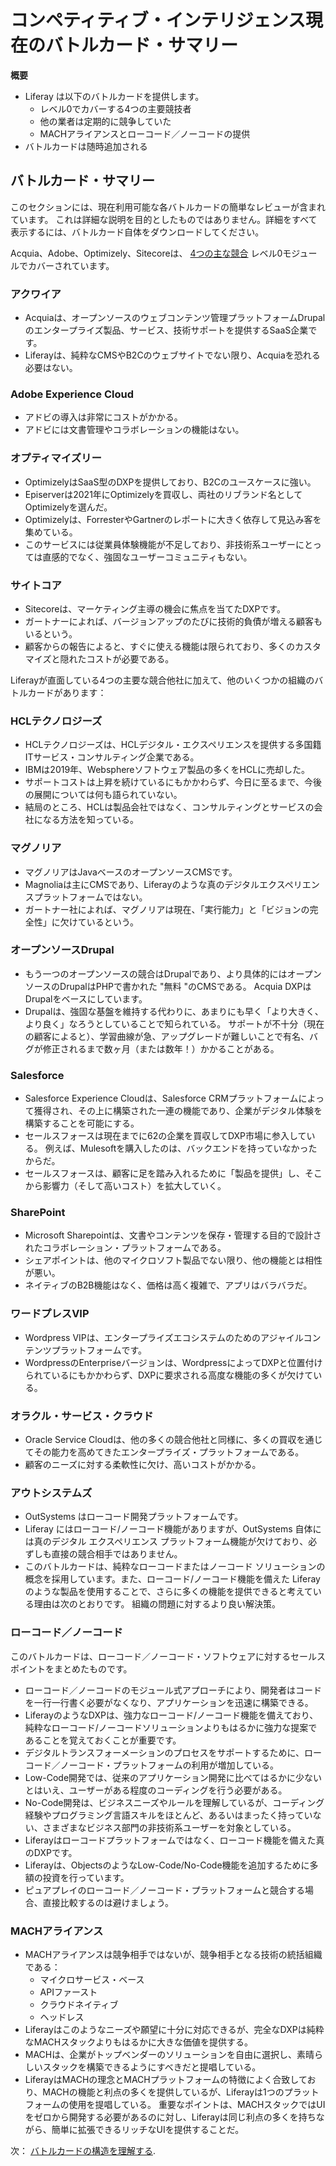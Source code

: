 # コンペティティブ・インテリジェンス現在のバトルカード・サマリー

**概要**

* Liferay は以下のバトルカードを提供します。
  * レベル0でカバーする4つの主要競技者
  * 他の業者は定期的に競争していた
  * MACHアライアンスとローコード／ノーコードの提供
* バトルカードは随時追加される

## バトルカード・サマリー

このセクションには、現在利用可能な各バトルカードの簡単なレビューが含まれています。 これは詳細な説明を目的としたものではありません。詳細をすべて表示するには、バトルカード自体をダウンロードしてください。

Acquia、Adobe、Optimizely、Sitecoreは、 [4つの主な競合](../../level-0/main-competitors-faced-by-liferay.md) レベル0モジュールでカバーされています。

### アクワイア

* Acquiaは、オープンソースのウェブコンテンツ管理プラットフォームDrupalのエンタープライズ製品、サービス、技術サポートを提供するSaaS企業です。
* Liferayは、純粋なCMSやB2Cのウェブサイトでない限り、Acquiaを恐れる必要はない。

### Adobe Experience Cloud

* アドビの導入は非常にコストがかかる。
* アドビには文書管理やコラボレーションの機能はない。

### オプティマイズリー

* OptimizelyはSaaS型のDXPを提供しており、B2Cのユースケースに強い。
* Episerverは2021年にOptimizelyを買収し、両社のリブランド名としてOptimizelyを選んだ。
* Optimizelyは、ForresterやGartnerのレポートに大きく依存して見込み客を集めている。
* このサービスには従業員体験機能が不足しており、非技術系ユーザーにとっては直感的でなく、強固なユーザーコミュニティもない。

### サイトコア

* Sitecoreは、マーケティング主導の機会に焦点を当てたDXPです。
* ガートナーによれば、バージョンアップのたびに技術的負債が増える顧客もいるという。
* 顧客からの報告によると、すぐに使える機能は限られており、多くのカスタマイズと隠れたコストが必要である。

Liferayが直面している4つの主要な競合他社に加えて、他のいくつかの組織のバトルカードがあります：

### HCLテクノロジーズ

* HCLテクノロジーズは、HCLデジタル・エクスペリエンスを提供する多国籍ITサービス・コンサルティング企業である。
* IBMは2019年、Websphereソフトウェア製品の多くをHCLに売却した。
* サポートコストは上昇を続けているにもかかわらず、今日に至るまで、今後の展開については何も語られていない。
* 結局のところ、HCLは製品会社ではなく、コンサルティングとサービスの会社になる方法を知っている。

### マグノリア

* マグノリアはJavaベースのオープンソースCMSです。
* Magnoliaは主にCMSであり、Liferayのような真のデジタルエクスペリエンスプラットフォームではない。
* ガートナー社によれば、マグノリアは現在、「実行能力」と「ビジョンの完全性」に欠けているという。

### オープンソースDrupal

* もう一つのオープンソースの競合はDrupalであり、より具体的にはオープンソースのDrupalはPHPで書かれた "無料 "のCMSである。 Acquia DXPはDrupalをベースにしています。
* Drupalは、強固な基盤を維持する代わりに、あまりにも早く「より大きく、より良く」なろうとしていることで知られている。 サポートが不十分（現在の顧客によると）、学習曲線が急、アップグレードが難しいことで有名、バグが修正されるまで数ヶ月（または数年！）かかることがある。

### Salesforce

* Salesforce Experience Cloudは、Salesforce CRMプラットフォームによって獲得され、その上に構築された一連の機能であり、企業がデジタル体験を構築することを可能にする。
* セールスフォースは現在までに62の企業を買収してDXP市場に参入している。 例えば、Mulesoftを購入したのは、バックエンドを持っていなかったからだ。
* セールスフォースは、顧客に足を踏み入れるために「製品を提供」し、そこから影響力（そして高いコスト）を拡大していく。

### SharePoint

* Microsoft Sharepointは、文書やコンテンツを保存・管理する目的で設計されたコラボレーション・プラットフォームである。
* シェアポイントは、他のマイクロソフト製品でない限り、他の機能とは相性が悪い。
* ネイティブのB2B機能はなく、価格は高く複雑で、アプリはバラバラだ。

### ワードプレスVIP

* Wordpress VIPは、エンタープライズエコシステムのためのアジャイルコンテンツプラットフォームです。
* WordpressのEnterpriseバージョンは、WordpressによってDXPと位置付けられているにもかかわらず、DXPに要求される高度な機能の多くが欠けている。

### オラクル・サービス・クラウド

* Oracle Service Cloudは、他の多くの競合他社と同様に、多くの買収を通じてその能力を高めてきたエンタープライズ・プラットフォームである。
* 顧客のニーズに対する柔軟性に欠け、高いコストがかかる。

### アウトシステムズ

* OutSystems はローコード開発プラットフォームです。
* Liferay にはローコード/ノーコード機能がありますが、OutSystems 自体には真のデジタル エクスペリエンス プラットフォーム機能が欠けており、必ずしも直接の競合相手ではありません。
* このバトルカードは、純粋なローコードまたはノーコード ソリューションの概念を採用しています。また、ローコード/ノーコード機能を備えた Liferay のような製品を使用することで、さらに多くの機能を提供できると考えている理由は次のとおりです。 組織の問題に対するより良い解決策。

### ローコード／ノーコード

このバトルカードは、ローコード／ノーコード・ソフトウェアに対するセールスポイントをまとめたものです。

* ローコード／ノーコードのモジュール式アプローチにより、開発者はコードを一行一行書く必要がなくなり、アプリケーションを迅速に構築できる。
* LiferayのようなDXPは、強力なローコード/ノーコード機能を備えており、純粋なローコード/ノーコードソリューションよりもはるかに強力な提案であることを覚えておくことが重要です。
* デジタルトランスフォーメーションのプロセスをサポートするために、ローコード／ノーコード・プラットフォームの利用が増加している。
* Low-Code開発では、従来のアプリケーション開発に比べてはるかに少ないとはいえ、ユーザーがある程度のコーディングを行う必要がある。
* No-Code開発は、ビジネスニーズやルールを理解しているが、コーディング経験やプログラミング言語スキルをほとんど、あるいはまったく持っていない、さまざまなビジネス部門の非技術系ユーザーを対象としている。
* Liferayはローコードプラットフォームではなく、ローコード機能を備えた真のDXPです。
* Liferayは、ObjectsのようなLow-Code/No-Code機能を追加するために多額の投資を行っています。
* ピュアプレイのローコード／ノーコード・プラットフォームと競合する場合、直接比較するのは避けましょう。

### MACHアライアンス

* MACHアライアンスは競争相手ではないが、競争相手となる技術の統括組織である：
  * マイクロサービス・ベース
  * APIファースト
  * クラウドネイティブ
  * ヘッドレス
* Liferayはこのようなニーズや願望に十分に対応できるが、完全なDXPは純粋なMACHスタックよりもはるかに大きな価値を提供する。
* MACHは、企業がトップベンダーのソリューションを自由に選択し、素晴らしいスタックを構築できるようにすべきだと提唱している。
* LiferayはMACHの理念とMACHプラットフォームの特徴によく合致しており、MACHの機能と利点の多くを提供しているが、Liferayは1つのプラットフォームの使用を提唱している。 重要なポイントは、MACHスタックではUIをゼロから開発する必要があるのに対し、Liferayは同じ利点の多くを持ちながら、簡単に拡張できるリッチなUIを提供することだ。

次： [バトルカードの構造を理解する](./battlecard-format.md).
